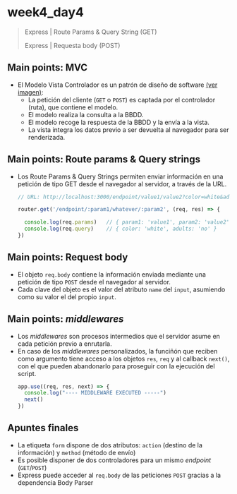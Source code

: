 # week4_day4

> Express | Route Params & Query String (GET)
>
> Express | Requesta body (POST)


## Main points: MVC

- El Modelo Vista Controlador es un patrón de diseño de software [(ver imagen)](https://i.imgur.com/LUhoPkS.png):
  * La petición del cliente (`GET` o `POST`) es captada por el controlador (ruta), que contiene el modelo.
  * El modelo realiza la consulta a la BBDD.
  * El modelo recoge la respuesta de la BBDD y la envía a la vista.
  * La vista integra los datos previo a ser devuelta al navegador para ser renderizada.


## Main points: Route params & Query strings

- Los Route Params & Query Strings permiten enviar información en una petición de tipo GET desde el navegador al servidor, a través de la URL.
  ````javascript
  // URL: http://localhost:3000/endpoint/value1/value2?color=white&adults=no

  router.get('/endpoint/:param1/whatever/:param2', (req, res) => {

    console.log(req.params)   // { param1: 'value1', param2: 'value2' }
    console.log(req.query)    // { color: 'white', adults: 'no' }
  })
  ````

## Main points: Request body
- El objeto `req.body` contiene la información enviada mediante una petición de tipo `POST` desde el navegador al servidor.
- Cada clave del objeto es el valor del atributo `name` del `input`, asumiendo como su valor el del propio `input`.

## Main points: *middlewares*
- Los *middlewares* son procesos intermedios que el servidor asume en cada petición previo a enrutarla.
- En caso de los *middlewares* personalizados, la funciñón que reciben como argumento tiene acceso a los objetos `res`, `req` y al callback `next()`, con el que pueden abandonarlo para proseguir con la ejecución del script.
  ````javascript
  app.use((req, res, next) => {
    console.log("---- MIDDLEWARE EXECUTED -----")
    next()
  })
  ````
  
## Apuntes finales
- La etiqueta `form` dispone de dos atributos: `action` (destino de la información) y `method` (método de envío)
- Es posible disponer de dos controladores para un mismo *endpoint* (`GET`/`POST`)
- Express puede acceder al `req.body` de las peticiones `POST` gracias a la dependencia Body Parser


